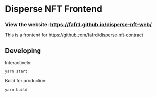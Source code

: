 # Disperse NFT Frontend

### View the website: https://fafrd.github.io/disperse-nft-web/

This is a frontend for https://github.com/fafrd/disperse-nft-contract

## Developing

Interactively:

    yarn start

Build for production:

    yarn build
